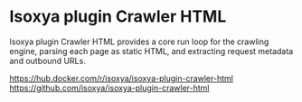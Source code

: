 # Isoxya plugin Crawler HTML

Isoxya plugin Crawler HTML provides a core run loop for the crawling engine, parsing each page as static HTML, and extracting request metadata and outbound URLs.

https://hub.docker.com/r/isoxya/isoxya-plugin-crawler-html  
https://github.com/isoxya/isoxya-plugin-crawler-html  
